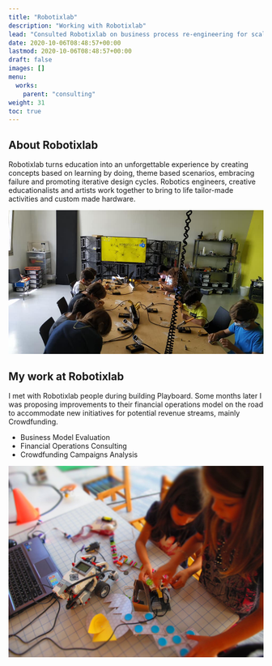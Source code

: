 ```yaml
---
title: "Robotixlab"
description: "Working with Robotixlab"
lead: "Consulted Robotixlab on business process re-engineering for scaling."
date: 2020-10-06T08:48:57+00:00
lastmod: 2020-10-06T08:48:57+00:00
draft: false
images: []
menu:
  works:
    parent: "consulting"
weight: 31
toc: true
---
```


## About Robotixlab

Robotixlab turns education into an unforgettable experience by creating concepts based on learning by doing, theme based scenarios, embracing failure and promoting iterative design cycles. Robotics engineers, creative educationalists and artists work together to bring to life tailor-made activities and custom made hardware.

![Robotics Workshop in Progress](robotixlab-1.jpg "Workshop at the new Robotixlab Premises.")

## My work at Robotixlab

 I met with Robotixlab people during building Playboard. Some months later I was proposing improvements to their financial operations model on the road to accommodate new initiatives for potential revenue streams, mainly Crowdfunding.  

* Business Model Evaluation
* Financial Operations Consulting
* Crowdfunding Campaigns Analysis

![Robotics Course in Progress](robotixlab-2.jpg "Robotixlab Workshop.")
